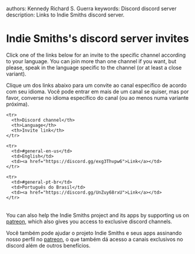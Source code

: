 authors: Kennedy Richard S. Guerra
keywords: Discord
          discord server
description: Links to Indie Smiths discord server.

# Indie Smiths's discord server invites

Click one of the links below for an invite to the specific channel according to your language. You can join more than one channel if you want, but please, speak in the language specific to the channel (or at least a close variant).

Clique um dos links abaixo para um convite ao canal específico de acordo com seu idioma. Você pode entrar em mais de um canal se quiser, mas por favor, converse no idioma específico do canal (ou ao menos numa variante próxima).

<table class="table">

  <thead>

    <tr>
      <th>Discord channel</th>
      <th>Language</th>
      <th>Invite link</th>
    </tr>

  </thead>

  <tbody>

    <tr>
      <td>#general-en-us</td>
      <td>English</td>
      <td><a href="https://discord.gg/exg3Thvpw6">Link</a></td>
    </tr>

    <tr>
      <td>#general-pt-br</td>
      <td>Português do Brasil</td>
      <td><a href="https://discord.gg/UnZuy68rxU">Link</a></td>
    </tr>

  </tbody>

</table>

You can also help the Indie Smiths project and its apps by supporting us on [patreon](https://patreon.com/KennedyRichard), which also gives you access to exclusive discord channels.

Você também pode ajudar o projeto Indie Smiths e seus apps assinando nosso perfil no [patreon](https://patreon.com/KennedyRichard), o que também dá acesso a canais exclusivos no discord além de outros benefícios.

